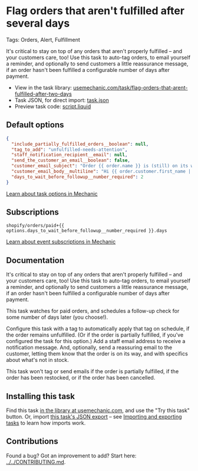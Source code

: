 # Flag orders that aren't fulfilled after several days

Tags: Orders, Alert, Fulfillment

It's critical to stay on top of any orders that aren't properly fulfilled – and your customers care, too! Use this task to auto-tag orders, to email yourself a reminder, and optionally to send customers a little reassurance message, if an order hasn't been fulfilled a configurable number of days after payment.

* View in the task library: [usemechanic.com/task/flag-orders-that-arent-fulfilled-after-two-days](https://usemechanic.com/task/flag-orders-that-arent-fulfilled-after-two-days)
* Task JSON, for direct import: [task.json](../../tasks/flag-orders-that-arent-fulfilled-after-two-days.json)
* Preview task code: [script.liquid](./script.liquid)

## Default options

```json
{
  "include_partially_fulfilled_orders__boolean": null,
  "tag_to_add": "unfulfilled-needs-attention",
  "staff_notification_recipient__email": null,
  "send_the_customer_an_email__boolean": false,
  "customer_email_subject": "Order {{ order.name }} is (still) on its way!",
  "customer_email_body__multiline": "Hi {{ order.customer.first_name | default: \"there\" }},\n\nThanks for your order! We're still working on getting everything to you.\n\nIf you have any questions, just reply to this message.\n\nThanks,\nThe team at {{ shop.name }}",
  "days_to_wait_before_followup__number_required": 2
}
```

[Learn about task options in Mechanic](https://docs.usemechanic.com/article/471-task-options)

## Subscriptions

```liquid
shopify/orders/paid+{{ options.days_to_wait_before_followup__number_required }}.days
```

[Learn about event subscriptions in Mechanic](https://docs.usemechanic.com/article/408-subscriptions)

## Documentation

It's critical to stay on top of any orders that aren't properly fulfilled – and your customers care, too! Use this task to auto-tag orders, to email yourself a reminder, and optionally to send customers a little reassurance message, if an order hasn't been fulfilled a configurable number of days after payment.

This task watches for paid orders, and schedules a follow-up check for some number of days later (you choose!).

Configure this task with a tag to automatically apply that tag on schedule, if the order remains unfulfilled. (Or if the order is partially fulfilled, if you've configured the task for this option.) Add a staff email address to receive a notification message. And, optionally, send a reassuring email to the customer, letting them know that the order is on its way, and with specifics about what's not in stock.

This task won't tag or send emails if the order is partially fulfilled, if the order has been restocked, or if the order has been cancelled.

## Installing this task

Find this task [in the library at usemechanic.com](https://usemechanic.com/task/flag-orders-that-arent-fulfilled-after-two-days), and use the "Try this task" button. Or, import [this task's JSON export](../../tasks/flag-orders-that-arent-fulfilled-after-two-days.json) – see [Importing and exporting tasks](https://docs.usemechanic.com/article/505-importing-and-exporting-tasks) to learn how imports work.

## Contributions

Found a bug? Got an improvement to add? Start here: [../../CONTRIBUTING.md](../../CONTRIBUTING.md).
